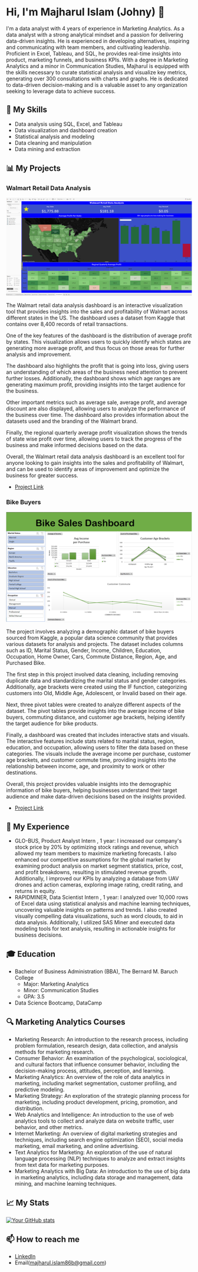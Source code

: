 # Hi, I'm Majharul Islam (Johny) 👋

I'm a data analyst with 4 years of experience in Marketing Analytics. As a data analyst with a strong analytical mindset and a passion for delivering data-driven insights. He is experienced in developing alternatives, inspiring and communicating with team members, and cultivating leadership. Proficient in Excel, Tableau, and SQL, he provides real-time insights into product, marketing funnels, and business KPIs. With a degree in Marketing Analytics and a minor in Communication Studies, Majharul is equipped with the skills necessary to curate statistical analysis and visualize key metrics, generating over 300 consultations with charts and graphs. He is dedicated to data-driven decision-making and is a valuable asset to any organization seeking to leverage data to achieve success.

## 🔭 My Skills

- Data analysis using SQL, Excel, and Tableau
- Data visualization and dashboard creation
- Statistical analysis and modeling
- Data cleaning and manipulation
- Data mining and extraction

## 📊 My Projects

### Walmart Retail Data Analysis

![Walmart Retail Data Analysis Dashboard](https://github.com/rockjohny360/Majharul-Islam-Profile-/blob/main/Walmart%20Retail%20Data%20Analysis%20Dashboard%20picture.PNG "Walmart Retail Data Analysis Dashboard")

The Walmart retail data analysis dashboard is an interactive visualization tool that provides insights into the sales and profitability of Walmart across different states in the US. The dashboard uses a dataset from Kaggle that contains over 8,400 records of retail transactions.

One of the key features of the dashboard is the distribution of average profit by states. This visualization allows users to quickly identify which states are generating more average profit, and thus focus on those areas for further analysis and improvement.

The dashboard also highlights the profit that is going into loss, giving users an understanding of which areas of the business need attention to prevent further losses. Additionally, the dashboard shows which age ranges are generating maximum profit, providing insights into the target audience for the business.

Other important metrics such as average sale, average profit, and average discount are also displayed, allowing users to analyze the performance of the business over time. The dashboard also provides information about the datasets used and the branding of the Walmart brand.

Finally, the regional quarterly average profit visualization shows the trends of state wise profit over time, allowing users to track the progress of the business and make informed decisions based on the data.

Overall, the Walmart retail data analysis dashboard is an excellent tool for anyone looking to gain insights into the sales and profitability of Walmart, and can be used to identify areas of improvement and optimize the business for greater success.

- [Project Link](https://github.com/rockjohny360/Walmart-Retail-Data-Analysis-Dashboard-)

### Bike Buyers 

![Bike Buyers Dashboard](https://github.com/rockjohny360/Majharul-Islam-Profile-/blob/main/Bike%20Buyers%20Dashboard%20Image.PNG)

The project involves analyzing a demographic dataset of bike buyers sourced from Kaggle, a popular data science community that provides various datasets for analysis and projects. The dataset includes columns such as ID, Marital Status, Gender, Income, Children, Education, Occupation, Home Owner, Cars, Commute Distance, Region, Age, and Purchased Bike.

The first step in this project involved data cleaning, including removing duplicate data and standardizing the marital status and gender categories. Additionally, age brackets were created using the IF function, categorizing customers into Old, Middle Age, Adolescent, or Invalid based on their age.

Next, three pivot tables were created to analyze different aspects of the dataset. The pivot tables provide insights into the average income of bike buyers, commuting distance, and customer age brackets, helping identify the target audience for bike products.

Finally, a dashboard was created that includes interactive stats and visuals. The interactive features include stats related to marital status, region, education, and occupation, allowing users to filter the data based on these categories. The visuals include the average income per purchase, customer age brackets, and customer commute time, providing insights into the relationship between income, age, and proximity to work or other destinations.

Overall, this project provides valuable insights into the demographic information of bike buyers, helping businesses understand their target audience and make data-driven decisions based on the insights provided.

- [Project Link](https://github.com/rockjohny360/Bike-Buyer-)

## 🌱 My Experience

- GLO-BUS, Product Analyst Intern , 1 year: I increased our company's stock price by 20% by optimizing stock ratings and revenue, which allowed my team members to maximize marketing forecasts. I also enhanced our competitive assumptions for the global market by examining product analysis on market segment statistics, price, cost, and profit breakdowns, resulting in stimulated revenue growth. Additionally, I improved our KPIs by analyzing a database from UAV drones and action cameras, exploring image rating, credit rating, and returns in equity.
- RAPIDMINER, Data Scientist Intern , 1 year: I analyzed over 10,000 rows of Excel data using statistical analysis and machine learning techniques, uncovering valuable insights on patterns and trends. I also created visually compelling data visualizations, such as word clouds, to aid in data analysis. Additionally, I utilized SAS Miner and executed data modeling tools for text analysis, resulting in actionable insights for business decisions.

## 🎓 Education 

- Bachelor of Business Administration (BBA), The Bernard M. Baruch College
  - Major: Marketing Analytics
  - Minor: Communication Studies
  - GPA: 3.5
- Data Science Bootcamp, DataCamp 

## 🔍 Marketing Analytics Courses

- Marketing Research: An introduction to the research process, including problem formulation, research design, data collection, and analysis methods for marketing research.
- Consumer Behavior: An examination of the psychological, sociological, and cultural factors that influence consumer behavior, including the decision-making process, attitudes, perception, and learning.
- Marketing Analytics: An overview of the role of data analytics in marketing, including market segmentation, customer profiling, and predictive modeling.
- Marketing Strategy: An exploration of the strategic planning process for marketing, including product development, pricing, promotion, and distribution.
- Web Analytics and Intelligence: An introduction to the use of web analytics tools to collect and analyze data on website traffic, user behavior, and other metrics.
- Internet Marketing: An overview of digital marketing strategies and techniques, including search engine optimization (SEO), social media marketing, email marketing, and online advertising.
- Text Analytics for Marketing: An exploration of the use of natural language processing (NLP) techniques to analyze and extract insights from text data for marketing purposes.
- Marketing Analytics with Big Data: An introduction to the use of big data in marketing analytics, including data storage and management, data mining, and machine learning techniques. 

## 📈 My Stats

[![Your GitHub stats](https://github-readme-stats.vercel.app/api?username=Majharul&show_icons=true&theme=radical)](https://github.com/Majharul)

## 📫 How to reach me

- [LinkedIn](https://www.linkedin.com/in/yourprofile)
- Email(majharul.islam86b@gmail.com)
